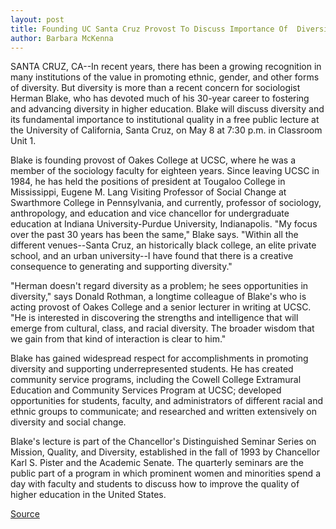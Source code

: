 ```yaml
---
layout: post
title: Founding UC Santa Cruz Provost To Discuss Importance Of  Diversity In Higher Education As Part Of Chancellor's Seminar  Series
author: Barbara McKenna
---
```


SANTA CRUZ, CA--In recent years, there has been a growing  recognition in many institutions of the value in promoting ethnic,  gender, and other forms of diversity. But diversity is more than a  recent concern for sociologist Herman Blake, who has devoted much  of his 30-year career to fostering and advancing diversity in higher  education. Blake will discuss diversity and its fundamental  importance to institutional quality in a free public lecture at the  University of California, Santa Cruz, on May 8 at 7:30 p.m. in  Classroom Unit 1.

Blake is founding provost of Oakes College at UCSC, where he  was a member of the sociology faculty for eighteen years. Since  leaving UCSC in 1984, he has held the positions of president at  Tougaloo College in Mississippi, Eugene M. Lang Visiting Professor of  Social Change at Swarthmore College in Pennsylvania, and currently,  professor of sociology, anthropology, and education and vice  chancellor for undergraduate education at Indiana University-Purdue  University, Indianapolis. "My focus over the past 30 years has been the same," Blake  says. "Within all the different venues--Santa Cruz, an historically  black college, an elite private school, and an urban university--I  have found that there is a creative consequence to generating and  supporting diversity."

"Herman doesn't regard diversity as a problem; he sees  opportunities in diversity," says Donald Rothman, a longtime  colleague of Blake's who is acting provost of Oakes College and a  senior lecturer in writing at UCSC. "He is interested in discovering  the strengths and intelligence that will emerge from cultural, class,  and racial diversity. The broader wisdom that we gain from that kind  of interaction is clear to him."

Blake has gained widespread respect for accomplishments in  promoting diversity and supporting underrepresented students. He  has created community service programs, including the Cowell  College Extramural Education and Community Services Program at  UCSC; developed opportunities for students, faculty, and  administrators of different racial and ethnic groups to  communicate; and researched and written extensively on diversity  and social change.

Blake's lecture is part of the Chancellor's Distinguished  Seminar Series on Mission, Quality, and Diversity, established in the  fall of 1993 by Chancellor Karl S. Pister and the Academic Senate.  The quarterly seminars are the public part of a program in which  prominent women and minorities spend a day with faculty and  students to discuss how to improve the quality of higher education  in the United States.

[Source](http://www1.ucsc.edu/news_events/press_releases/archive/94-95/04-95/042495-Founding_UCSC_provo.html "Permalink to 042495-Founding_UCSC_provo")
